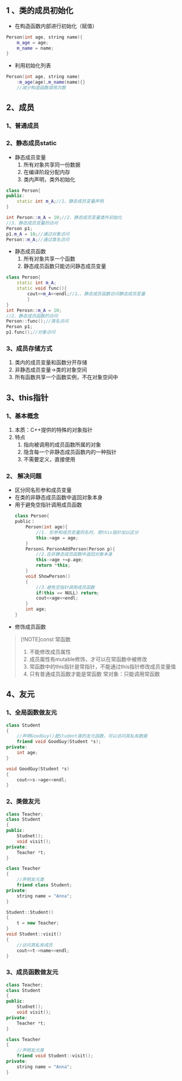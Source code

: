 ## 1 、类的成员初始化
- 在构造函数内部进行初始化（赋值）
```C++
Person(int age, string name){
	m_age = age;
	m_name = name;
}
```
- 利用初始化列表
```C++
Person(int age, string name)
	:m_age(age),m_name(name){}
	//减少构造函数调用次数
```
## 2、成员
### 1、普通成员
### 2、静态成员static
- 静态成员变量
	1. 所有对象共享同一份数据
	2. 在编译阶段分配内存
	3. 类内声明，类外初始化
```C++
class Person{
public:
	static int m_A;//1、静态成员变量声明
}

int Person::m_A = 10;//2、静态成员变量类外初始化
//3、静态成员变量的访问
Person p1;
p1.m_A = 10;//通过对象访问
Person::m_A;//通过类名访问
```
- 静态成员函数
	1. 所有对象共享一个函数
	2. 静态成员函数只能访问静态成员变量
```C++
class Person{
	static int m_A;
	static void func(){
		cout<<m_A<<endl;//1、、静态成员函数访问静态成员变量
		}
}
int Perosn::m_A = 10;
//2、静态成员函数的访问
Person::func();//类名访问
Person p1;
p1.func();//对象访问
```
### 3、成员存储方式
1. 类内的成员变量和函数分开存储
2. 非静态成员变量->类的对象空间
3. 所有函数共享一个函数实例，不在对象空间中
## 3、this指针
### 1、基本概念
1. 本质：C++提供的特殊的对象指针
2. 特点
	1. 指向被调用的成员函数所属的对象
	2. 隐含每一个非静态成员函数内的一种指针
	3. 不需要定义，直接使用
### 2、 解决问题
-  区分同名形参和成员变量
- 在类的非静态成员函数中返回对象本身 
- 用于避免空指针调用成员函数
	```C++
	class Person{
	public：
		Person(int age){
			//1. 形参和成员变量同名时，用this指针加以区分
			this->age = age;
		}
		Person& PersonAddPerson(Person p){
			//2.在非静态成员函数中返回对象本身
			this->age +=p.age;
			return *this;
		}
		void ShowPerson()
		{
			//3.避免空指针调用成员函数
			if(this == NULL) return;
			cout<<age<<endl;
		}
		int age;
	}
	```
- 修饰成员函数
> [!NOTE]const
> 常函数
> 	1. 不能修改成员属性
> 	2. 成员属性有mutable修饰，才可以在常函数中被修改
> 	3. 常函数中的this指针是常指针，不能通过this指针修改成员变量值
> 	4. 只有普通成员函数才能是常函数
>常对象：只能调用常函数

## 4、友元
### 1、全局函数做友元
```C++
class Student
{
	//声明GoodGuy()是Student类的友元函数，可以访问其私有数据
	friend void GoodGuy(Student *s);
private:
	int age;
}

void GoodGuy(Student *s)
{
	cout<<s->age<<endl;
}
```
### 2、类做友元
```C++
class Teacher;
class Student
{
public:
	Studnet();
	void visit();
private:
	Teacher *t;
}

class Teacher
{
	//声明友元类
	friend class Student;
private:
	string name = "Anna";
}

Student::Student()
{
	t = new Teacher;
}
void Student::visit()
{
	//访问其私有成员
	cout<<t->name<<endl;
}
```
### 3、成员函数做友元
```C++
class Teacher;
class Student
{
public:
	Studnet();
	void visit();
private:
	Teacher *t;
}

class Teacher
{
	//声明友元类
	friend void Student::visit();
private:
	string name = "Anna";
}

```